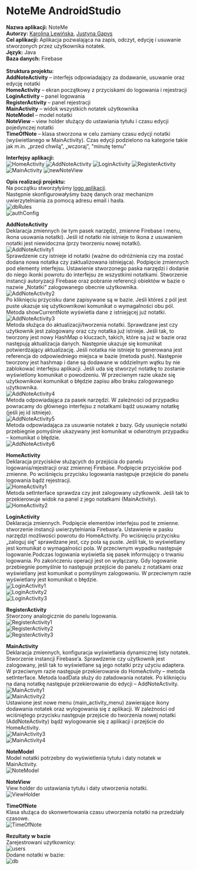 # NoteMe AndroidStudio
**Nazwa aplikacji:** NoteMe<br/>
**Autorzy:** [Karolina Lewińska](https://github.com/KarolinaLewinska), [Justyna Gapys](https://github.com/justynagapys)<br/>
**Cel aplikacji:** Aplikacja pozwalająca na zapis, odczyt, edycję i usuwanie stworzonych przez użytkownika notatek.<br/>
**Język:** Java<br/>
**Baza danych:** Firebase<br/><br/>
**Struktura projektu:**<br/>
**AddNoteActivity** – interfejs odpowiadający za dodawanie, usuwanie oraz edycję notatki<br/>
**HomeActivity** – ekran początkowy z przyciskami do logowania i rejestracji<br/>
**LoginActivity** – panel logowania<br/>
**RegisterActivity** – panel rejestracji<br/>
**MainActivity** – widok wszystkich notatek użytkownika<br/>
**NoteModel** – model notatki<br/>
**NoteView** – view holder służący do ustawiania tytułu i czasu edycji pojedynczej notatki<br/>
**TimeOfNote** – klasa stworzona w celu zamiany czasu edycji notatki (wyświetlanego w MainActivity). Czas edycji podzielono na kategorie takie jak m.in. „przed chwilą”, „wczoraj”, "minutę temu"<br/>

**Interfejsy aplikacji:**<br/>
![HomeActivity](https://github.com/KarolinaLewinska/NoteMe_AndroidStudio/blob/master/Screenshots/homeactivity.PNG)
![AddNoteActivity](https://github.com/KarolinaLewinska/NoteMe_AndroidStudio/blob/master/Screenshots/EditNoteView.PNG)
![LoginActivity](https://github.com/KarolinaLewinska/NoteMe_AndroidStudio/blob/master/Screenshots/loginview.PNG)
![RegisterActivity](https://github.com/KarolinaLewinska/NoteMe_AndroidStudio/blob/master/Screenshots/registerview.PNG)
![MainActivity](https://github.com/KarolinaLewinska/NoteMe_AndroidStudio/blob/master/Screenshots/mainactivity.PNG)
![newNoteView](https://github.com/KarolinaLewinska/NoteMe_AndroidStudio/blob/master/Screenshots/newNoteView.PNG)

**Opis realizacji projektu:**<br/>
Na początku stworzyłyśmy [logo aplikacji](https://www.freelogodesign.org/).<br/>
Następnie skonfigurowałyśmy bazę danych oraz mechanizm uwierzytelniania za pomocą adresu email i hasła.<br/>
![dbRules](https://github.com/KarolinaLewinska/NoteMe_AndroidStudio/blob/master/Screenshots/dbRules.PNG)<br/>
![authConfig](https://github.com/KarolinaLewinska/NoteMe_AndroidStudio/blob/master/Screenshots/AuthConfig.PNG)<br/>

**AddNoteActivity**<br/>
Deklaracja zmiennych (w tym pasek narzędzi, zmienne Firebase i menu, ikona usuwania notatki). Jeśli id notatki nie istnieje to ikona z usuwaniem notatki jest niewidoczna (przy tworzeniu nowej notatki).<br/>
![AddNoteActivity1](https://github.com/KarolinaLewinska/NoteMe_AndroidStudio/blob/master/Screenshots/AddNoteActivity1.PNG)<br/>
Sprawdzenie czy istnieje id notatki (ważne do odróżnienia czy ma zostać dodana nowa notatka czy zaktualizowana istniejąca). Podpięcie zmiennych pod elementy interfejsu. Ustawienie stworzonego paska narzędzi i dodanie do niego ikonki powrotu do interfejsu ze wszystkimi notatkami. Stworzenie instancji autoryzacji Firebase oraz pobranie referencji obiektów w bazie o nazwie „Notatki” zalogowanego obecnie użytkownika.<br/>
![AddNoteActivity2](https://github.com/KarolinaLewinska/NoteMe_AndroidStudio/blob/master/Screenshots/AddNoteActivity2.PNG)<br/>
Po kliknięciu przycisku dane zapisywane są w bazie. Jeśli któreś z pól jest puste ukazuje się użytkownikowi komunikat o wymagalności obu pól. Metoda showCurrentNote wyświetla dane z istniejącej już notatki.<br/>
![AddNoteActivity3](https://github.com/KarolinaLewinska/NoteMe_AndroidStudio/blob/master/Screenshots/AddNoteActivity3.PNG)<br/>
Metoda służąca do aktualizacji/tworzenia notatki. Sprawdzane jest czy użytkownik jest zalogowany oraz czy notatka już istnieje. Jeśli tak, to tworzony jest nowy HashMap o kluczach, takich, które są już w  bazie oraz następują aktualizacja danych. Następnie ukazuje się komunikat potwierdzający aktualizację. Jeśli notatka nie istnieje to generowana jest referencja do odpowiedniego miejsca w bazie (metoda push). Następnie tworzony jest hashmap i dane są dodawane w oddzielnym wątku by nie zablokować interfejsu aplikacji. Jeśli uda się stworzyć notatkę to zostanie wyświetlony komunikat o powodzeniu. W przeciwnym razie ukaże się użytkownikowi komunikat o błędzie zapisu albo braku zalogowanego użytkownika.<br/>
![AddNoteActivity4](https://github.com/KarolinaLewinska/NoteMe_AndroidStudio/blob/master/Screenshots/AddNoteActivity4.PNG)<br/>
Metoda odpowiadająca za pasek narzędzi. W zależności od przypadku powracamy do głównego interfejsu z notatkami bądź usuwamy notatkę (jeśli jej id istnieje).<br/>
![AddNoteActivity5](https://github.com/KarolinaLewinska/NoteMe_AndroidStudio/blob/master/Screenshots/AddNoteActivity5b.PNG)<br/>
Metoda odpowiadająca za usuwanie notatek z bazy. Gdy usunięcie notatki przebiegnie pomyślnie ukazywany jest komunikat w odwrotnym przypadku – komunikat o błędzie.<br/>
![AddNoteActivity6](https://github.com/KarolinaLewinska/NoteMe_AndroidStudio/blob/master/Screenshots/AddNoteActivity6.PNG)<br/>

**HomeActivity**<br/>
Deklaracja przycisków służących do przejścia do panelu logowania/rejestracji oraz zmiennej Firebase. Podpięcie przycisków pod zmienne. Po wciśnięciu przycisku logowania następuje przejście do panelu logowania bądź rejestracji.<br/>
![HomeActivity1](https://github.com/KarolinaLewinska/NoteMe_AndroidStudio/blob/master/Screenshots/HomeActivity1.PNG)<br/>
Metoda setInterface sprawdza czy jest zalogowany użytkownik. Jeśli tak to przekierowuje widok na panel z jego notatkami (MainActivity).<br/>
![HomeActivity2](https://github.com/KarolinaLewinska/NoteMe_AndroidStudio/blob/master/Screenshots/HomeActivity2.PNG)<br/>

**LoginActivity**<br/>
Deklaracja zmiennych. Podpięcie elementów interfejsu pod te zmienne. stworzenie instancji uwierzytelniania Firebase’a. Ustawienie w pasku narzędzi możliwości powrotu do HomeActivity. Po wciśnięciu przycisku „zaloguj się” sprawdzane jest, czy pola są puste. Jeśli tak, to wyświetlany jest komunikat o wymagalności pola. W przeciwnym wypadku następuje logowanie.Podczas logowania wyświetla się pasek informujący o trwaniu logowania. Po zakończeniu operacji jest on wyłączany. Gdy logowanie przebiegnie pomyślnie to następuje przejście do panelu z notatkami oraz wyświetlany jest komunikat o pomyślnym zalogowaniu. W przeciwnym razie wyświetlany jest komunikat o błędzie.<br/>
![LoginActivity1](https://github.com/KarolinaLewinska/NoteMe_AndroidStudio/blob/master/Screenshots/LoginActivity1.PNG)<br/>
![LoginActivity2](https://github.com/KarolinaLewinska/NoteMe_AndroidStudio/blob/master/Screenshots/LoginActivity2.PNG)<br/>
![LoginActivity3](https://github.com/KarolinaLewinska/NoteMe_AndroidStudio/blob/master/Screenshots/LoginActivity3.PNG)<br/>

**RegisterActivity**<br/>
Stworzony analogicznie do panelu logowania.<br/>
![RegisterActivity1](https://github.com/KarolinaLewinska/NoteMe_AndroidStudio/blob/master/Screenshots/RegisterActivity1.PNG)<br/>
![RegisterActivity2](https://github.com/KarolinaLewinska/NoteMe_AndroidStudio/blob/master/Screenshots/RegisterActivity2.PNG)<br/>
![RegisterActivity3](https://github.com/KarolinaLewinska/NoteMe_AndroidStudio/blob/master/Screenshots/RegisterActivity3.PNG)<br/>

**MainActivity**<br/>
Deklaracja zmiennych, konfiguracja wyświetlania dynamicznej listy notatek. Stworzenie instancji Firebase’a. Sprawdzenie czy użytkownik jest zalogowany, jeśli tak to wyświetlane są jego notatki przy użyciu adaptera. W przeciwnym razie następuje przekierowanie do HomeActivity – metoda setInterface. Metoda loadData służy do załadowania notatek. Po kliknięciu na daną notatkę następuje przekierowanie do edycji – AddNoteActivity.<br/>
![MainActivity1](https://github.com/KarolinaLewinska/NoteMe_AndroidStudio/blob/master/Screenshots/MainActivity1.PNG)<br/>
![MainActivity2](https://github.com/KarolinaLewinska/NoteMe_AndroidStudio/blob/master/Screenshots/MainActivity2.PNG)<br/>
Ustawione jest nowe menu (main_activity_menu) zawierające ikony dodawania notatek oraz wylogowania się z aplikacji. W zależności od wciśniętego przycisku następuje przejście do tworzenia nowej notatki (AddNoteActivity) bądź wylogowanie się z aplikacji i przejście do HomeActivity.<br/>
![MainActivity3](https://github.com/KarolinaLewinska/NoteMe_AndroidStudio/blob/master/Screenshots/MainActivity3.PNG)<br/>
![MainActivity4](https://github.com/KarolinaLewinska/NoteMe_AndroidStudio/blob/master/Screenshots/MainActivity4.PNG)<br/>

**NoteModel**<br/>
Model notatki potrzebny do wyświetlenia tytułu i daty notatek w MainActivity.<br/>
![NoteModel](https://github.com/KarolinaLewinska/NoteMe_AndroidStudio/blob/master/Screenshots/NoteModel.PNG)<br/>

**NoteView**<br/>
View holder do ustawiania tytułu i daty utworzenia notatki.<br/>
![ViewHolder](https://github.com/KarolinaLewinska/NoteMe_AndroidStudio/blob/master/Screenshots/NoteView.PNG)<br/>

**TimeOfNote**<br/>
Klasa służąca do skonwertowania czasu utworzenia notatki na przedziały czasowe.<br/>
![TimeOfNote](https://github.com/KarolinaLewinska/NoteMe_AndroidStudio/blob/master/Screenshots/TimeOfNote.PNG)<br/>

**Rezultaty w bazie**<br/>
Zarejestrowani użytkownicy:<br/>
![users](https://github.com/KarolinaLewinska/NoteMe_AndroidStudio/blob/master/Screenshots/users.PNG)<br/>
Dodane notatki w bazie:<br/>
![db](https://github.com/KarolinaLewinska/NoteMe_AndroidStudio/blob/master/Screenshots/db.PNG)<br/>




